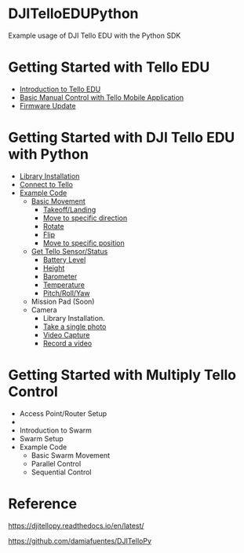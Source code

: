 # DJITelloEDUPython

Example usage of DJI Tello EDU with the Python SDK

# Getting Started with Tello EDU

- [Introduction to Tello EDU](https://github.com/PerfecXX/DJITelloEDUPython/blob/main/doc/00_Introduction_to_TelloEDU.md)
- [Basic Manual Control with Tello Mobile Application](https://github.com/PerfecXX/DJITelloEDUPython/blob/main/doc/01_Manual_Control_with_Application.md)
- [Firmware Update](https://github.com/PerfecXX/DJITelloEDUPython/blob/main/doc/02_Firmware_Update.md)

# Getting Started with DJI Tello EDU with Python

- [Library Installation](https://github.com/PerfecXX/DJITelloEDUPython/blob/main/doc/libinstall.md)
- [Connect to Tello]()
- [Example Code](https://github.com/PerfecXX/DJITelloEDUPython/tree/main/example)
  - [Basic Movement](https://github.com/PerfecXX/DJITelloEDUPython/tree/main/example/basic%20movement)
    - [Takeoff/Landing](https://github.com/PerfecXX/DJITelloEDUPython/blob/main/example/basic%20movement/takeoff-landing.py)
    - [Move to specific direction](https://github.com/PerfecXX/DJITelloEDUPython/blob/main/example/basic%20movement/move2direction.py)
    - [Rotate](https://github.com/PerfecXX/DJITelloEDUPython/blob/main/example/basic%20movement/rotate.py)
    - [Flip](https://github.com/PerfecXX/DJITelloEDUPython/blob/main/example/basic%20movement/flip.py)
    - [Move to specific position](https://github.com/PerfecXX/DJITelloEDUPython/blob/main/example/basic%20movement/move2position.py)
  - [Get Tello Sensor/Status](https://github.com/PerfecXX/DJITelloEDUPython/tree/main/example/get%20sensor)
    - [Battery Level](https://github.com/PerfecXX/DJITelloEDUPython/blob/main/example/get%20sensor/get_battery.py)
    - [Height](https://github.com/PerfecXX/DJITelloEDUPython/blob/main/example/get%20sensor/get_height.py)
    - [Barometer](https://github.com/PerfecXX/DJITelloEDUPython/blob/main/example/get%20sensor/get_barometer.py)
    - [Temperature](https://github.com/PerfecXX/DJITelloEDUPython/blob/main/example/get%20sensor/get_temperature.py)
    - [Pitch/Roll/Yaw](https://github.com/PerfecXX/DJITelloEDUPython/blob/main/example/get%20sensor/get_rollpitchyaw.py)
  - Mission Pad (Soon)
  - Camera
    - Library Installation.
    - [Take a single photo](https://github.com/PerfecXX/DJITelloEDUPython/blob/main/example/camera/photo_single.py)
    - [Video Capture](https://github.com/PerfecXX/DJITelloEDUPython/blob/main/example/camera/video_capture.py)
    - [Record a video](https://github.com/PerfecXX/DJITelloEDUPython/blob/main/example/camera/video_recording.py)
  
# Getting Started with Multiply Tello Control
- Access Point/Router Setup
- 
- Introduction to Swarm
- Swarm Setup
- Example Code
  - Basic Swarm Movement
  - Parallel Control
  - Sequential Control
  
# Reference

https://djitellopy.readthedocs.io/en/latest/

https://github.com/damiafuentes/DJITelloPy
